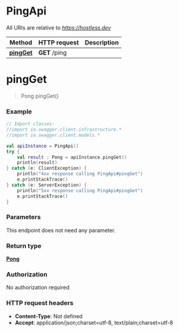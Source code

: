 # PingApi

All URIs are relative to *https://hostless.dev*

Method | HTTP request | Description
------------- | ------------- | -------------
[**pingGet**](PingApi.md#pingGet) | **GET** /ping | 


<a name="pingGet"></a>
# **pingGet**
> Pong pingGet()



### Example
```kotlin
// Import classes:
//import io.swagger.client.infrastructure.*
//import io.swagger.client.models.*

val apiInstance = PingApi()
try {
    val result : Pong = apiInstance.pingGet()
    println(result)
} catch (e: ClientException) {
    println("4xx response calling PingApi#pingGet")
    e.printStackTrace()
} catch (e: ServerException) {
    println("5xx response calling PingApi#pingGet")
    e.printStackTrace()
}
```

### Parameters
This endpoint does not need any parameter.

### Return type

[**Pong**](Pong.md)

### Authorization

No authorization required

### HTTP request headers

 - **Content-Type**: Not defined
 - **Accept**: application/json;charset=utf-8, text/plain;charset=utf-8

